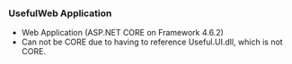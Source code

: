 ### UsefulWeb Application

* Web Application (ASP.NET CORE on Framework 4.6.2)
* Can not be CORE due to having to reference Useful.UI.dll, which is not CORE.